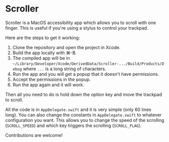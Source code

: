 # Scroller

Scroller is a MacOS accessibility app which allows you to scroll with one finger.
This is useful if you're using a stylus to control your trackpad.

Here are the steps to get it working:
1. Clone the repository and open the project in Xcode.
2. Build the app locally with ⌘-B.
3. The compiled app will be in `~/Library/Developer/Xcode/DerivedData/Scroller-.../Build/Products/Debug` where `...` is a long string of characters.
4. Run the app and you will get a popup that it doesn't have permissions.
5. Accept the permissions in the popup.
6. Run the app again and it will work.

Then all you need to do is hold down the option key and move the trackpad to scroll.


All the code is in `AppDelegate.swift` and it is very simple (only 60 lines long).
You can also change the constants in `AppDelegate.swift` to whatever configuration you want.
This allows you to change the speed of the scrolling (`SCROLL_SPEED`) and which key triggers the scrolling (`SCROLL_FLAG`).

Contributions are welcome!
